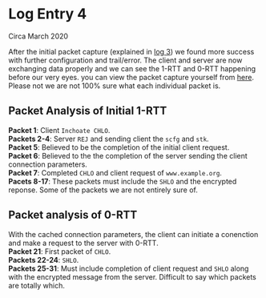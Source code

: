 # Log Entry 4
Circa March 2020

After the initial packet capture (explained in [log 3](log3.md)) we found more success with further configuration and trail/error. The client and server are now exchanging data properly and we can see the 1-RTT and 0-RTT happening before our very eyes. you can view the packet capture yourself from [here](https://github.com/ChrisAHolland/QUIC_Project/tree/master/docs/captures). Please not we are not 100% sure what each individual packet is.  

## Packet Analysis of Initial 1-RTT
**Packet 1**: Client `Inchoate CHLO`.  
**Packets 2-4**: Server `REJ` and sending client the `scfg` and `stk`.  
**Packet 5**: Believed to be the completion of the initial client request.  
**Packet 6**: Believed to the the completion of the server sending the client connection parameters.  
**Packet 7**: Completed `CHLO` and client request of `www.example.org`.  
**Pacets 8-17**: These packets must include the `SHLO` and the encrypted reponse. Some of the packets we are not entirely sure of.  

## Packet analysis of 0-RTT
With the cached connection parameters, the client can initiate a conenction and make a request to the server with 0-RTT.  
**Packet 21**: First packet of `CHLO`.  
**Packets 22-24**: `SHLO`.  
**Packets 25-31**: Must include completion of client request and `SHLO` along with the encrypted message from the server. Difficult to say which packets are totally which.  

